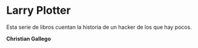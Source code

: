 # Larry Plotter

Esta serie de libros cuentan la historia de un hacker de los que hay pocos.

**Christian Gallego**
